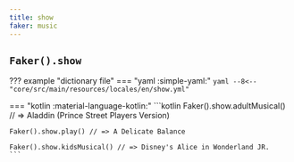 ```yaml
---
title: show
faker: music
---
```


## `Faker().show`

??? example "dictionary file"
    === "yaml :simple-yaml:"
        ```yaml
        --8<-- "core/src/main/resources/locales/en/show.yml"
        ```

=== "kotlin :material-language-kotlin:"
    ```kotlin
    Faker().show.adultMusical() // => Aladdin (Prince Street Players Version)

    Faker().show.play() // => A Delicate Balance

    Faker().show.kidsMusical() // => Disney's Alice in Wonderland JR.
    ```
